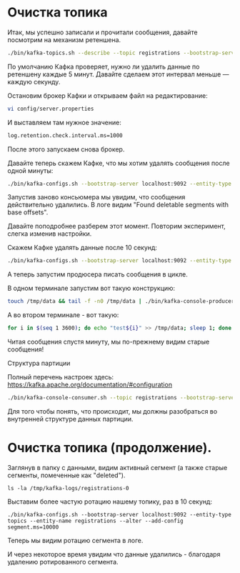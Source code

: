 # Очистка топика
Итак, мы успешно записали и прочитали сообщения, давайте посмотрим на механизм ретеншена.
```bash
./bin/kafka-topics.sh --describe --topic registrations --bootstrap-server localhost:9092
```
По умолчанию Кафка проверяет, нужно ли удалить данные по ретеншену каждые 5 минут. Давайте сделаем этот интервал меньше — каждую секунду.

Остановим брокер Кафки и открываем файл на редактирование:
```bash
vi config/server.properties
```
И выставляем там нужное значение:
```bash
log.retention.check.interval.ms=1000
```
После этого запускаем снова брокер.

Давайте теперь скажем Кафке, что мы хотим удалять сообщения после одной минуты:
```bash
./bin/kafka-configs.sh --bootstrap-server localhost:9092 --entity-type topics --entity-name registrations --alter --add-config retention.ms=60000
```
Запустив заново консьюмера мы увидим, что сообщения действительно удалились. В логе видим "Found deletable segments with base offsets".

Давайте поподробнее разберем этот момент. Повторим эксперимент, слегка изменив настройки. 

Скажем Кафке удалять данные после 10 секунд:
```bash
./bin/kafka-configs.sh --bootstrap-server localhost:9092 --entity-type topics --entity-name registrations --alter --add-config retention.ms=10000
```
А теперь запустим продюсера писать сообщения в цикле.

В одном терминале запустим вот такую конструкцию:
```bash
touch /tmp/data && tail -f -n0 /tmp/data | ./bin/kafka-console-producer.sh --topic registrations --bootstrap-server=localhost:9092 --sync
```
А во втором терминале - вот такую:
```bash
for i in $(seq 1 3600); do echo "test${i}" >> /tmp/data; sleep 1; done
```
Читая сообщения спустя минуту, мы по-прежнему видим старые сообщения!

Структура партиции
 
Полный перечень настроек здесь:
https://kafka.apache.org/documentation/#configuration
```bash
./bin/kafka-console-consumer.sh --topic registrations --bootstrap-server localhost:9092 --consumer-property auto.offset.reset=earliest
```
Для того чтобы понять, что происходит, мы должны разобраться во внутренней структуре данных партиции.

# Очистка топика (продолжение).
Заглянув в папку с данными, видим активный сегмент (а также старые сегменты, помеченные как "deleted").
```
ls -la /tmp/kafka-logs/registrations-0
```
Выставим более частую ротацию нашему топику, раз в 10 секунд:
```
./bin/kafka-configs.sh --bootstrap-server localhost:9092 --entity-type topics --entity-name registrations --alter --add-config segment.ms=10000
```
Теперь мы видим ротацию сегмента в логе.

И через некоторое время увидим что данные удалились - благодаря удалению ротированного сегмента.
